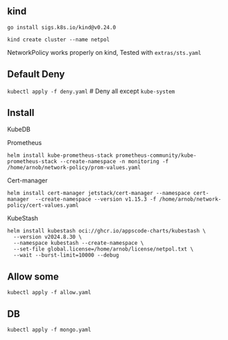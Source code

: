 ## kind
`go install sigs.k8s.io/kind@v0.24.0`

`kind create cluster --name netpol`

NetworkPolicy works properly on kind, Tested with `extras/sts.yaml`

## Default Deny
`kubectl apply -f deny.yaml` # Deny all except `kube-system`

## Install
KubeDB

Prometheus

`helm install kube-prometheus-stack prometheus-community/kube-prometheus-stack --create-namespace -n monitoring -f /home/arnob/network-policy/prom-values.yaml`

Cert-manager

`helm install cert-manager jetstack/cert-manager --namespace cert-manager  --create-namespace --version v1.15.3 -f /home/arnob/network-policy/cert-values.yaml`

KubeStash
```
helm install kubestash oci://ghcr.io/appscode-charts/kubestash \
  --version v2024.8.30 \
  --namespace kubestash --create-namespace \
  --set-file global.license=/home/arnob/license/netpol.txt \
  --wait --burst-limit=10000 --debug
```

## Allow some
`kubectl apply -f allow.yaml`


## DB
`kubectl apply -f mongo.yaml`